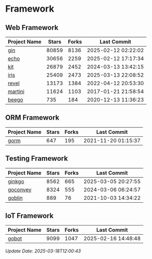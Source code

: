 # Framework

## Web Framework
| Project Name | Stars | Forks | Last Commit |
| ------------ | ----- | ----- | ----------- |
| [gin](https://github.com/gin-gonic/gin) | 80859 | 8136 | 2025-02-12 02:22:02 |
| [echo](https://github.com/labstack/echo) | 30656 | 2259 | 2025-02-12 17:17:34 |
| [kit](https://github.com/go-kit/kit) | 26879 | 2452 | 2024-03-13 13:42:15 |
| [iris](https://github.com/kataras/iris) | 25409 | 2473 | 2025-03-13 22:08:52 |
| [revel](https://github.com/revel/revel) | 13173 | 1384 | 2022-04-12 20:53:30 |
| [martini](https://github.com/go-martini/martini) | 11624 | 1103 | 2017-01-21 21:58:54 |
| [beego](https://github.com/astaxie/beego) | 735 | 184 | 2020-12-13 11:36:23 |

## ORM Framework
| Project Name | Stars | Forks | Last Commit |
| ------------ | ----- | ----- | ----------- |
| [gorm](https://github.com/jinzhu/gorm) | 647 | 195 | 2021-11-20 01:15:37 |

## Testing Framework
| Project Name | Stars | Forks | Last Commit |
| ------------ | ----- | ----- | ----------- |
| [ginkgo](https://github.com/onsi/ginkgo) | 8562 | 665 | 2025-03-05 20:27:55 |
| [goconvey](https://github.com/smartystreets/goconvey) | 8324 | 555 | 2024-03-06 06:24:57 |
| [goblin](https://github.com/franela/goblin) | 889 | 76 | 2021-10-03 14:34:22 |

## IoT Framework
| Project Name | Stars | Forks | Last Commit |
| ------------ | ----- | ----- | ----------- |
| [gobot](https://github.com/hybridgroup/gobot) | 9099 | 1047 | 2025-02-16 14:48:48 |

*Update Date: 2025-03-18T12:00:43*